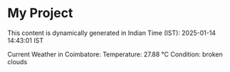 # My Project

This content is dynamically generated in Indian Time (IST): 2025-01-14 14:43:01 IST


Current Weather in Coimbatore:
Temperature: 27.88 °C
Condition: broken clouds

